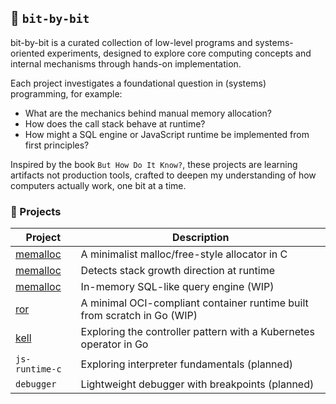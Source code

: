 ## 🧩 `bit-by-bit`

bit-by-bit is a curated collection of low-level programs and systems-oriented experiments, designed to explore core computing concepts and internal mechanisms through hands-on implementation.

Each project investigates a foundational question in (systems) programming, for example:
- What are the mechanics behind manual memory allocation?
- How does the call stack behave at runtime?
- How might a SQL engine or JavaScript runtime be implemented from first principles?

Inspired by the book `But How Do It Know?`, these projects are learning artifacts not production tools, crafted to deepen my understanding of how computers actually work, one bit at a time.

### 📂 Projects

| Project        | Description                                     |
| -------------- | ----------------------------------------------- |
| [memalloc](./memalloc) | A minimalist malloc/free-style allocator in C   |
| [memalloc](./memalloc)      | Detects stack growth direction at runtime       |
| [memalloc](./memalloc)    | In-memory SQL-like query engine (WIP)           |
| [ror](./ror)         | A minimal OCI-compliant container runtime built from scratch in Go (WIP)|
| [kell](./kell) | Exploring the controller pattern with a Kubernetes operator in Go |
| `js-runtime-c` | Exploring interpreter fundamentals (planned)    |
| `debugger`     | Lightweight debugger with breakpoints (planned) |
